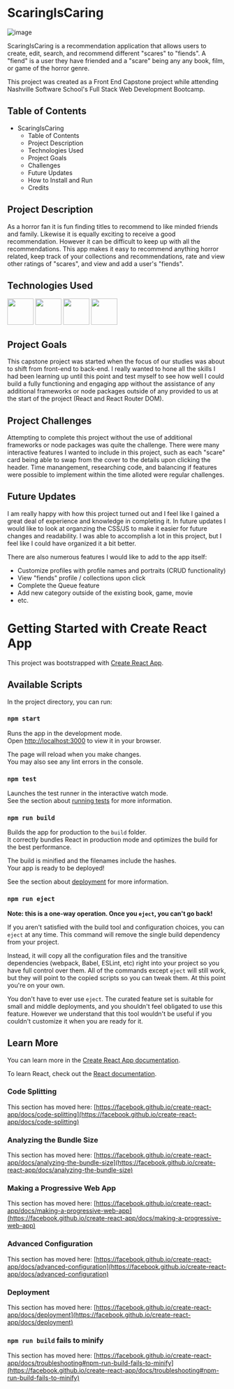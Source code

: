 # ScaringIsCaring
![image](https://user-images.githubusercontent.com/106875994/224573827-76b28cb7-1cb4-49fb-9f8e-cfff4ff3dc32.png)

ScaringIsCaring is a recommendation application that allows users to create, edit, search, and recommend different "scares" to "fiends". A "fiend" is a user they have friended and a "scare" being any any book, film, or game of the horror genre.

This project was created as a Front End Capstone project while attending Nashville Software School's Full Stack Web Development Bootcamp. 

## Table of Contents
- ScaringIsCaring
  - Table of Contents
  - Project Description
  - Technologies Used
  - Project Goals
  - Challenges
  - Future Updates
  - How to Install and Run
  - Credits

## Project Description

As a horror fan it is fun finding titles to recommend to like minded friends and family. Likewise it is equally exciting to receive a good recommendation. However it can be difficult to keep up with all the recommendations. This app makes it easy to recommend anything horror related, keep track of your collections and recommendations, rate and view other ratings of "scares", and view and add a user's "fiends".

## Technologies Used

[<img src="https://user-images.githubusercontent.com/106875994/224574830-4c7b3853-fc08-412a-b8cd-c2a40c462864.png" width="60">](https://reactjs.org/)
[<img src="https://user-images.githubusercontent.com/106875994/224577096-8aa74819-440c-4dac-ade6-043b3efafaf4.png" width="60">](https://reactrouter.com/en/main) [<img src="https://user-images.githubusercontent.com/106875994/224575102-80fa8326-c6de-4297-8309-aab0c495c9c8.png" width=60>](https://developer.mozilla.org/en-US/docs/Web/JavaScript) [<img src="https://user-images.githubusercontent.com/106875994/224575292-710f917a-623b-4b6f-80c8-21280b0538b0.png" width="60">](https://developer.mozilla.org/en-US/docs/Web/CSS)

## Project Goals

This capstone project was started when the focus of our studies was about to shift from front-end to back-end. I really wanted to hone all the skills I had been learning up until this point and test myself to see how well I could build a fully functioning and engaging app without the assistance of any additional frameworks or node packages outside of any provided to us at the start of the project (React and React Router DOM).

## Project Challenges

Attempting to complete this project without the use of additional frameworks or node packages was quite the challenge. There were many interactive features I wanted to include in this project, such as each "scare" card being able to swap from the cover to the details upon clicking the header. Time manangement, researching code, and balancing if features were possible to implement within the time alloted were regular challenges. 

## Future Updates

I am really happy with how this project turned out and I feel like I gained a great deal of experience and knowledge in completing it. In future updates I would like to look at organzing the CSS/JS to make it easier for future changes and readability. I was able to accomplish a lot in this project, but I feel like I could have organized it a bit better.

There are also numerous features I would like to add to the app itself:
- Customize profiles with profile names and portraits (CRUD functionality)
- View "fiends" profile / collections upon click
- Complete the Queue feature
- Add new category outside of the existing book, game, movie
- etc.

# Getting Started with Create React App

This project was bootstrapped with [Create React App](https://github.com/facebook/create-react-app).

## Available Scripts

In the project directory, you can run:

### `npm start`

Runs the app in the development mode.\
Open [http://localhost:3000](http://localhost:3000) to view it in your browser.

The page will reload when you make changes.\
You may also see any lint errors in the console.

### `npm test`

Launches the test runner in the interactive watch mode.\
See the section about [running tests](https://facebook.github.io/create-react-app/docs/running-tests) for more information.

### `npm run build`

Builds the app for production to the `build` folder.\
It correctly bundles React in production mode and optimizes the build for the best performance.

The build is minified and the filenames include the hashes.\
Your app is ready to be deployed!

See the section about [deployment](https://facebook.github.io/create-react-app/docs/deployment) for more information.

### `npm run eject`

**Note: this is a one-way operation. Once you `eject`, you can't go back!**

If you aren't satisfied with the build tool and configuration choices, you can `eject` at any time. This command will remove the single build dependency from your project.

Instead, it will copy all the configuration files and the transitive dependencies (webpack, Babel, ESLint, etc) right into your project so you have full control over them. All of the commands except `eject` will still work, but they will point to the copied scripts so you can tweak them. At this point you're on your own.

You don't have to ever use `eject`. The curated feature set is suitable for small and middle deployments, and you shouldn't feel obligated to use this feature. However we understand that this tool wouldn't be useful if you couldn't customize it when you are ready for it.

## Learn More

You can learn more in the [Create React App documentation](https://facebook.github.io/create-react-app/docs/getting-started).

To learn React, check out the [React documentation](https://reactjs.org/).

### Code Splitting

This section has moved here: [https://facebook.github.io/create-react-app/docs/code-splitting](https://facebook.github.io/create-react-app/docs/code-splitting)

### Analyzing the Bundle Size

This section has moved here: [https://facebook.github.io/create-react-app/docs/analyzing-the-bundle-size](https://facebook.github.io/create-react-app/docs/analyzing-the-bundle-size)

### Making a Progressive Web App

This section has moved here: [https://facebook.github.io/create-react-app/docs/making-a-progressive-web-app](https://facebook.github.io/create-react-app/docs/making-a-progressive-web-app)

### Advanced Configuration

This section has moved here: [https://facebook.github.io/create-react-app/docs/advanced-configuration](https://facebook.github.io/create-react-app/docs/advanced-configuration)

### Deployment

This section has moved here: [https://facebook.github.io/create-react-app/docs/deployment](https://facebook.github.io/create-react-app/docs/deployment)

### `npm run build` fails to minify

This section has moved here: [https://facebook.github.io/create-react-app/docs/troubleshooting#npm-run-build-fails-to-minify](https://facebook.github.io/create-react-app/docs/troubleshooting#npm-run-build-fails-to-minify)
